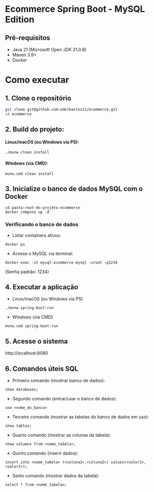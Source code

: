 # Ecommerce Spring Boot - MySQL Edition

## Pré-requisitos
- Java 21 (Microsoft Open JDK 21.0.8)
- Maven 3.9+
- Docker

# Como executar

## 1. Clone o repositório
```bash
git clone git@github.com:ederbastos21/ecommerce.git
cd ecommerce
```

## 2. Build do projeto:

#### Linux/macOS (ou Windows via PS):
    ./mvnw clean install

#### Windows (via CMD):
    mvnw.cmd clean install

## 3. Inicialize o banco de dados MySQL com o Docker
```
cd pasta-root-do-projeto-ecommerce
docker compose up -d
```
### Verificando o banco de dados

- Listar containers ativos:
```
docker ps
```

- Acesse o MySQL via terminal:
```
docker exec -it mysql-ecommerce mysql -uroot -p1234
```

(Senha padrão: 1234)

## 4. Executar a aplicação

- Linux/macOS (ou Windows via PS)
```
./mvnw spring-boot:run
```

- Windows (via CMD)
```
mvnw.cmd spring-boot:run
```

## 5. Acesse o sistema

http://localhost:8080

## 6. Comandos úteis SQL

- Primeiro comando (mostrar banco de dados):
```
show databases;
```

- Segundo comando (entrar/usar o banco de dados):
```
use <nome_do_banco>
```

- Terceiro comando (mostrar as tabelas do banco de dados em uso):
```
show tables;
```

- Quarto comando (mostrar as colunas da tabela):
```
show columns from <nome_tabela>;
```

- Quinto comando (inserir dados):
```
insert into <nome_tabela> (<coluna1>,<coluna2>) values(<valor1>,<valor2>);
```

- Sexto comando (mostrar dados da tabela):
```
select * from <nome_tabela>;
```

